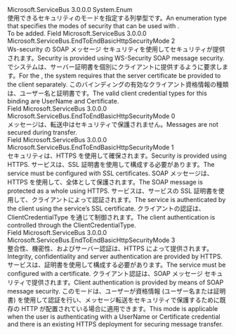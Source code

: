 <Type Name="EndToEndBasicHttpSecurityMode" FullName="Microsoft.ServiceBus.EndToEndBasicHttpSecurityMode">
  <TypeSignature Language="C#" Value="public enum EndToEndBasicHttpSecurityMode" />
  <TypeSignature Language="ILAsm" Value=".class public auto ansi sealed EndToEndBasicHttpSecurityMode extends System.Enum" />
  <TypeSignature Language="DocId" Value="T:Microsoft.ServiceBus.EndToEndBasicHttpSecurityMode" />
  <TypeSignature Language="VB.NET" Value="Public Enum EndToEndBasicHttpSecurityMode" />
  <TypeSignature Language="F#" Value="type EndToEndBasicHttpSecurityMode = " />
  <AssemblyInfo>
    <AssemblyName>Microsoft.ServiceBus</AssemblyName>
    <AssemblyVersion>3.0.0.0</AssemblyVersion>
  </AssemblyInfo>
  <Base>
    <BaseTypeName>System.Enum</BaseTypeName>
  </Base>
  <Docs>
    <summary><span data-ttu-id="52317-101">使用できるセキュリティのモードを指定する列挙型<see cref="T:Microsoft.ServiceBus.BasicHttpRelayBinding" />です。</span><span class="sxs-lookup"><span data-stu-id="52317-101">An enumeration type that specifies the modes of security that can be used with <see cref="T:Microsoft.ServiceBus.BasicHttpRelayBinding" />.</span></span> </summary>
    <remarks>To be added.</remarks>
  </Docs>
  <Members>
    <Member MemberName="Message">
      <MemberSignature Language="C#" Value="Message" />
      <MemberSignature Language="ILAsm" Value=".field public static literal valuetype Microsoft.ServiceBus.EndToEndBasicHttpSecurityMode Message = int32(2)" />
      <MemberSignature Language="DocId" Value="F:Microsoft.ServiceBus.EndToEndBasicHttpSecurityMode.Message" />
      <MemberSignature Language="VB.NET" Value="Message" />
      <MemberSignature Language="F#" Value="Message = 2" Usage="Microsoft.ServiceBus.EndToEndBasicHttpSecurityMode.Message" />
      <MemberType>Field</MemberType>
      <AssemblyInfo>
        <AssemblyName>Microsoft.ServiceBus</AssemblyName>
        <AssemblyVersion>3.0.0.0</AssemblyVersion>
      </AssemblyInfo>
      <ReturnValue>
        <ReturnType>Microsoft.ServiceBus.EndToEndBasicHttpSecurityMode</ReturnType>
      </ReturnValue>
      <MemberValue>2</MemberValue>
      <Docs>
        <summary><span data-ttu-id="52317-102">Ws-security の SOAP メッセージ セキュリティを使用してセキュリティが提供されます。</span><span class="sxs-lookup"><span data-stu-id="52317-102">Security is provided using WS-Security SOAP message security.</span></span> <span data-ttu-id="52317-103"><see cref="T:Microsoft.ServiceBus.BasicHttpRelayBinding" /> でシステムは、サーバー証明書を個別にクライアントに提供するように要求します。</span><span class="sxs-lookup"><span data-stu-id="52317-103">For the <see cref="T:Microsoft.ServiceBus.BasicHttpRelayBinding" />, the system requires that the server certificate be provided to the client separately.</span></span> <span data-ttu-id="52317-104">このバインディングの有効なクライアント資格情報の種類は、ユーザー名と証明書です。</span><span class="sxs-lookup"><span data-stu-id="52317-104">The valid client credential types for this binding are UserName and Certificate.</span></span></summary>
      </Docs>
    </Member>
    <Member MemberName="None">
      <MemberSignature Language="C#" Value="None" />
      <MemberSignature Language="ILAsm" Value=".field public static literal valuetype Microsoft.ServiceBus.EndToEndBasicHttpSecurityMode None = int32(0)" />
      <MemberSignature Language="DocId" Value="F:Microsoft.ServiceBus.EndToEndBasicHttpSecurityMode.None" />
      <MemberSignature Language="VB.NET" Value="None" />
      <MemberSignature Language="F#" Value="None = 0" Usage="Microsoft.ServiceBus.EndToEndBasicHttpSecurityMode.None" />
      <MemberType>Field</MemberType>
      <AssemblyInfo>
        <AssemblyName>Microsoft.ServiceBus</AssemblyName>
        <AssemblyVersion>3.0.0.0</AssemblyVersion>
      </AssemblyInfo>
      <ReturnValue>
        <ReturnType>Microsoft.ServiceBus.EndToEndBasicHttpSecurityMode</ReturnType>
      </ReturnValue>
      <MemberValue>0</MemberValue>
      <Docs>
        <summary><span data-ttu-id="52317-105">メッセージは、転送中はセキュリティで保護されません。</span><span class="sxs-lookup"><span data-stu-id="52317-105">Messages are not secured during transfer.</span></span> </summary>
      </Docs>
    </Member>
    <Member MemberName="Transport">
      <MemberSignature Language="C#" Value="Transport" />
      <MemberSignature Language="ILAsm" Value=".field public static literal valuetype Microsoft.ServiceBus.EndToEndBasicHttpSecurityMode Transport = int32(1)" />
      <MemberSignature Language="DocId" Value="F:Microsoft.ServiceBus.EndToEndBasicHttpSecurityMode.Transport" />
      <MemberSignature Language="VB.NET" Value="Transport" />
      <MemberSignature Language="F#" Value="Transport = 1" Usage="Microsoft.ServiceBus.EndToEndBasicHttpSecurityMode.Transport" />
      <MemberType>Field</MemberType>
      <AssemblyInfo>
        <AssemblyName>Microsoft.ServiceBus</AssemblyName>
        <AssemblyVersion>3.0.0.0</AssemblyVersion>
      </AssemblyInfo>
      <ReturnValue>
        <ReturnType>Microsoft.ServiceBus.EndToEndBasicHttpSecurityMode</ReturnType>
      </ReturnValue>
      <MemberValue>1</MemberValue>
      <Docs>
        <summary><span data-ttu-id="52317-106">セキュリティは、HTTPS を使用して確保されます。</span><span class="sxs-lookup"><span data-stu-id="52317-106">Security is provided using HTTPS.</span></span> <span data-ttu-id="52317-107">サービスは、SSL 証明書を使用して構成する必要があります。</span><span class="sxs-lookup"><span data-stu-id="52317-107">The service must be configured with SSL certificates.</span></span> <span data-ttu-id="52317-108">SOAP メッセージは、HTTPS を使用して、全体として保護されます。</span><span class="sxs-lookup"><span data-stu-id="52317-108">The SOAP message is protected as a whole using HTTPS.</span></span> <span data-ttu-id="52317-109">サービスは、サービスの SSL 証明書を使用して、クライアントによって認証されます。</span><span class="sxs-lookup"><span data-stu-id="52317-109">The service is authenticated by the client using the service’s SSL certificate.</span></span> <span data-ttu-id="52317-110">クライアントの認証は、ClientCredentialType を通じて制御されます。</span><span class="sxs-lookup"><span data-stu-id="52317-110">The client authentication is controlled through the ClientCredentialType.</span></span></summary>
      </Docs>
    </Member>
    <Member MemberName="TransportWithMessageCredential">
      <MemberSignature Language="C#" Value="TransportWithMessageCredential" />
      <MemberSignature Language="ILAsm" Value=".field public static literal valuetype Microsoft.ServiceBus.EndToEndBasicHttpSecurityMode TransportWithMessageCredential = int32(3)" />
      <MemberSignature Language="DocId" Value="F:Microsoft.ServiceBus.EndToEndBasicHttpSecurityMode.TransportWithMessageCredential" />
      <MemberSignature Language="VB.NET" Value="TransportWithMessageCredential" />
      <MemberSignature Language="F#" Value="TransportWithMessageCredential = 3" Usage="Microsoft.ServiceBus.EndToEndBasicHttpSecurityMode.TransportWithMessageCredential" />
      <MemberType>Field</MemberType>
      <AssemblyInfo>
        <AssemblyName>Microsoft.ServiceBus</AssemblyName>
        <AssemblyVersion>3.0.0.0</AssemblyVersion>
      </AssemblyInfo>
      <ReturnValue>
        <ReturnType>Microsoft.ServiceBus.EndToEndBasicHttpSecurityMode</ReturnType>
      </ReturnValue>
      <MemberValue>3</MemberValue>
      <Docs>
        <summary><span data-ttu-id="52317-111">整合性、機密性、およびサーバー認証は、HTTPS によって提供されます。</span><span class="sxs-lookup"><span data-stu-id="52317-111">Integrity, confidentiality and server authentication are provided by HTTPS.</span></span> <span data-ttu-id="52317-112">サービスは、証明書を使用して構成する必要があります。</span><span class="sxs-lookup"><span data-stu-id="52317-112">The service must be configured with a certificate.</span></span> <span data-ttu-id="52317-113">クライアント認証は、SOAP メッセージ セキュリティで提供されます。</span><span class="sxs-lookup"><span data-stu-id="52317-113">Client authentication is provided by means of SOAP message security.</span></span> <span data-ttu-id="52317-114">このモードは、ユーザーが資格情報 (ユーザー名または証明書) を使用して認証を行い、メッセージ転送をセキュリティで保護するために既存の HTTP が配置されている場合に適用できます。</span><span class="sxs-lookup"><span data-stu-id="52317-114">This mode is applicable when the user is authenticating with a UserName or Certificate credential and there is an existing HTTPS deployment for securing message transfer.</span></span></summary>
      </Docs>
    </Member>
  </Members>
</Type>
